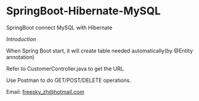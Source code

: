 # SpringBoot-Hibernate-MySQL
SpringBoot connect MySQL with Hibernate

*Introduction*

When Spring Boot start, it will create table needed automatically(by @Entity annotation)

Refer to CustomerController.java to get the URL.

Use Postman to do GET/POST/DELETE operations.

Email: freesky_zh@hotmail.com

